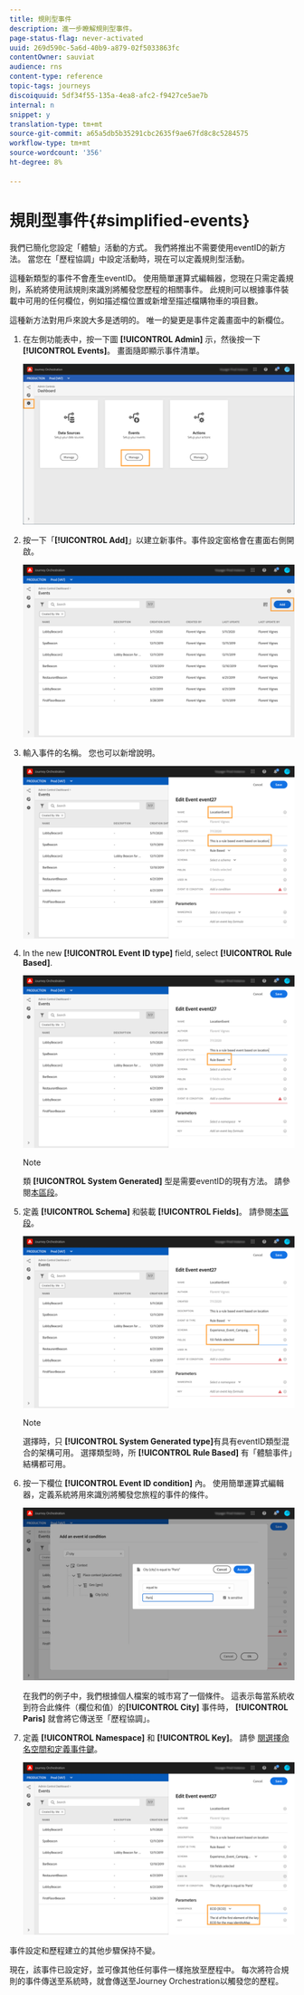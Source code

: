 ```yaml
---
title: 規則型事件
description: 進一步瞭解規則型事件。
page-status-flag: never-activated
uuid: 269d590c-5a6d-40b9-a879-02f5033863fc
contentOwner: sauviat
audience: rns
content-type: reference
topic-tags: journeys
discoiquuid: 5df34f55-135a-4ea8-afc2-f9427ce5ae7b
internal: n
snippet: y
translation-type: tm+mt
source-git-commit: a65a5db5b35291cbc2635f9ae67fd8c8c5284575
workflow-type: tm+mt
source-wordcount: '356'
ht-degree: 8%

---
```



# 規則型事件{#simplified-events}

我們已簡化您設定「體驗」活動的方式。 我們將推出不需要使用eventID的新方法。 當您在「歷程協調」中設定活動時，現在可以定義規則型活動。

這種新類型的事件不會產生eventID。 使用簡單運算式編輯器，您現在只需定義規則，系統將使用該規則來識別將觸發您歷程的相關事件。 此規則可以根據事件裝載中可用的任何欄位，例如描述檔位置或新增至描述檔購物車的項目數。

這種新方法對用戶來說大多是透明的。 唯一的變更是事件定義畫面中的新欄位。

1. 在左側功能表中，按一下圖 **[!UICONTROL Admin]** 示，然後按一下 **[!UICONTROL Events]**。 畫面隨即顯示事件清單。

   ![](../assets/alpha-event1.png)

1. 按一下「**[!UICONTROL Add]**」以建立新事件。事件設定窗格會在畫面右側開啟。

   ![](../assets/alpha-event2.png)

1. 輸入事件的名稱。 您也可以新增說明。

   ![](../assets/alpha-event3.png)

1. In the new **[!UICONTROL Event ID type]** field, select **[!UICONTROL Rule Based]**.

   ![](../assets/alpha-event4.png)

   >[!NOTE]
   >
   >類 **[!UICONTROL System Generated]** 型是需要eventID的現有方法。 請參閱[本區段](../event/about-events.md)。

1. 定義 **[!UICONTROL Schema]** 和裝載 **[!UICONTROL Fields]**。 請參閱[本區段](../event/defining-the-payload-fields.md)。

   ![](../assets/alpha-event5.png)

   >[!NOTE]
   >
   >選擇時，只 **[!UICONTROL System Generated type]**&#x200B;有具有eventID類型混合的架構可用。 選擇類型時，所 **[!UICONTROL Rule Based]** 有「體驗事件」結構都可用。

1. 按一下欄位 **[!UICONTROL Event ID condition]** 內。 使用簡單運算式編輯器，定義系統將用來識別將觸發您旅程的事件的條件。

   ![](../assets/alpha-event6.png)

   在我們的例子中，我們根據個人檔案的城市寫了一個條件。 這表示每當系統收到符合此條件（欄位和值）的&#x200B;**[!UICONTROL City]** 事件時， **[!UICONTROL Paris]** 就會將它傳送至「歷程協調」。

1. 定義 **[!UICONTROL Namespace]** 和 **[!UICONTROL Key]**。 請參 [閱選擇命名空間](../event/selecting-the-namespace.md)[和定義事件鍵](../event/defining-the-event-key.md)。

   ![](../assets/alpha-event7.png)

事件設定和歷程建立的其他步驟保持不變。

現在，該事件已設定好，並可像其他任何事件一樣拖放至歷程中。 每次將符合規則的事件傳送至系統時，就會傳送至Journey Orchestration以觸發您的歷程。

